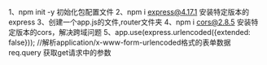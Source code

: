 1、npm init -y 初始化包配置文件
2、npm i express@4.17.1 安装特定版本的express
3、创建一个app.js的文件,router文件夹
4、npm i cors@2.8.5  安装特定版本的cors，解决跨域问题
5、app.use(express.urlencoded({extended: false})); //解析application/x-www-form-urlencoded格式的表单数据
req.query 获取get请求中的参数